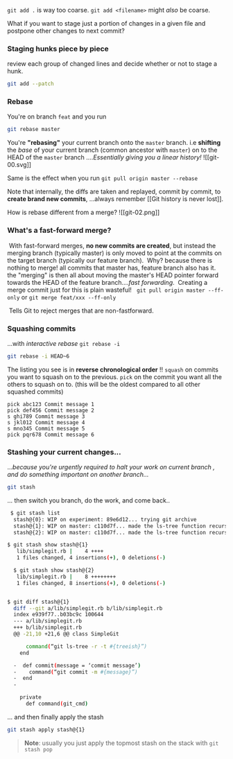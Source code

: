 `git add .` is way too coarse. 
`git add <filename>` might _also_ be coarse.

What if you want to stage just a portion of changes in a given file and postpone other changes to next commit?

### Staging hunks piece by piece
review each group of changed lines and decide whether or not to stage a hunk.
```sh
git add --patch
```


### Rebase
You're on branch `feat` and you run 
```sh
git rebase master
```
You're **"rebasing"** your current branch onto the `master` branch.
i.e **shifting** the _base_ of your current branch (common ancestor with `master`) on to the HEAD of the `master` branch ...._Essentially giving you a linear history!_ 
![[git-00.svg]]

Same is the effect when you run `git pull origin master --rebase`

Note that internally, the diffs are taken and replayed, commit by commit, to **create brand new commits**, ...always remember [[Git  history is never lost]].

How is rebase different from a merge?
![[git-02.png]]

### What's a fast-forward merge?
  With fast-forward merges, **no new commits are created**, but instead the merging branch (typically master) is only moved to point at the commits on the target branch (typically our feature branch).
  Why? because there is nothing to merge! all commits that master has, feature branch also has it. the "merging" is then all about moving the master's HEAD pointer forward towards the HEAD of the feature branch...._fast forwarding_. 
  Creating a merge commit just for this is plain wasteful!
  
 `git pull origin master --ff-only`
 or 
 `git merge feat/xxx --ff-only`
 
  Tells Git to reject merges that are non-fastforward. 


### Squashing commits
...with _interactive rebase_ `git rebase -i `
```sh
git rebase -i HEAD~6
```
The listing you see is in **reverse chronological order** !!
`squash` on commits you want to squash on to the previous.
`pick` on the commit you want all the others to squash on to. (this will be the oldest compared to all other squashed commits)
```
pick abc123 Commit message 1
pick def456 Commit message 2
s ghi789 Commit message 3
s jkl012 Commit message 4
s mno345 Commit message 5
pick pqr678 Commit message 6
```



### Stashing your current changes...
..._because you're urgently required to halt your work on current branch , and do something important on another branch..._
```sh
git stash
```
...
then switch you branch, do the work, and come back..
```sh
 $ git stash list
  stash@{0}: WIP on experiment: 89e6d12... trying git archive
  stash@{1}: WIP on master: c110d7f... made the ls-tree function recursive
  stash@{2}: WIP on master: c110d7f... made the ls-tree function recursive

$ git stash show stash@{1}
   lib/simplegit.rb |    4 ++++
   1 files changed, 4 insertions(+), 0 deletions(-)

  $ git stash show stash@{2}
   lib/simplegit.rb |    8 ++++++++
   1 files changed, 8 insertions(+), 0 deletions(-)


$ git diff stash@{1}
  diff --git a/lib/simplegit.rb b/lib/simplegit.rb
  index e939f77..b03bc9c 100644
  --- a/lib/simplegit.rb
  +++ b/lib/simplegit.rb
  @@ -21,10 +21,6 @@ class SimpleGit

      command(“git ls-tree -r -t #{treeish}”)
    end

  -  def commit(message = ‘commit message’)
  -    command(“git commit -m #{message}”)
  -  end
  -

    private
      def command(git_cmd)
```

... and then finally apply the stash
```sh
git stash apply stash@{1}
```

> **Note**: usually you just apply the topmost stash  on the stack with `git stash pop`
